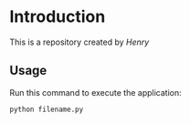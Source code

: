 # Introduction

This is a repository created by *Henry*

## Usage

Run this command to execute the application:

`python filename.py`

 

```